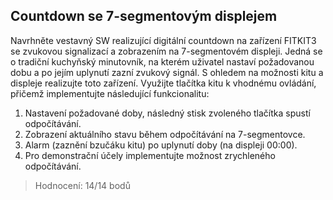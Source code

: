 ## Countdown se 7-segmentovým displejem

Navrhněte vestavný SW realizující digitální countdown na zařízení FITKIT3 se zvukovou signalizací a zobrazením na 7-segmentovém displeji. Jedná se o tradiční kuchyňský minutovník, na kterém uživatel nastaví požadovanou dobu a po jejím uplynutí zazní zvukový signál. S ohledem na možnosti kitu a displeje realizujte toto zařízení. Využijte tlačítka kitu k vhodnému ovládání, přičemž implementujte následující funkcionalitu:
1. Nastavení požadované doby, následný stisk zvoleného tlačítka spustí odpočítávání.
2. Zobrazení aktuálního stavu během odpočítávání na 7-segmentovce.
3. Alarm (zaznění bzučáku kitu) po uplynutí doby (na displeji 00:00).
4. Pro demonstrační účely implementujte možnost zrychleného odpočítávání.

>Hodnocení: 14/14 bodů
